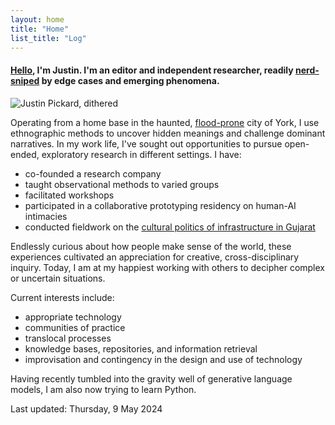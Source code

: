 ```yaml
---  
layout: home
title: "Home"
list_title: "Log"
---  
```


#### [Hello](hello.md), I'm Justin. I'm an editor and independent researcher, readily <a href="https://en.wiktionary.org/wiki/nerd-snipe">nerd-sniped</a> by edge cases and emerging phenomena.

![Justin Pickard, dithered](http://files.justinpickard.net/images/pages/pickard-dithered.png)

Operating from a home base in the haunted, <a href="https://www.theguardian.com/commentisfree/2021/jan/25/bringing-my-family-back-to-the-uk-was-a-bad-decision-but-home-has-its-comforts">flood-prone</a> city of York, I use ethnographic methods to uncover hidden meanings and challenge dominant narratives. In my work life, I've sought out opportunities to pursue open-ended, exploratory research in different settings. I have:

- co-founded a research company
- taught observational methods to varied groups
- facilitated workshops
- participated in a collaborative prototyping residency on human-AI intimacies
- conducted fieldwork on the [cultural politics of infrastructure in Gujarat](phd.md)

Endlessly curious about how people make sense of the world, these experiences cultivated an appreciation for creative, cross-disciplinary inquiry. Today, I am at my happiest working with others to decipher complex or uncertain situations.

Current interests include:

- appropriate technology
- communities of practice
- translocal processes
- knowledge bases, repositories, and information retrieval
- improvisation and contingency in the design and use of technology

Having recently tumbled into the gravity well of generative language models, I am also now trying to learn Python.

Last updated: Thursday, 9 May 2024